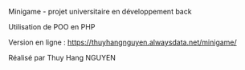 Minigame - projet universitaire en développement back

Utilisation de POO en PHP

Version en ligne : https://thuyhangnguyen.alwaysdata.net/minigame/

Réalisé par Thuy Hang NGUYEN 
